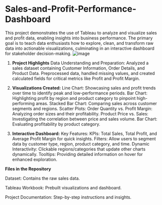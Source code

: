 # Sales-and-Profit-Performance-Dashboard
This project demonstrates the use of Tableau to analyze and visualize sales and profit data, enabling insights into business performance. The primary goal is to teach data enthusiasts how to explore, clean, and transform raw data into actionable visualizations, culminating in an interactive dashboard for stakeholder decision-making.
![image](https://github.com/user-attachments/assets/da51cc9b-a774-4d0d-9916-5f63bed070c1)


1. **Project Highlights**
Data Understanding and Preparation:
Analyzed a sales dataset containing Customer Information, Order Details, and Product Data.
Preprocessed data, handled missing values, and created calculated fields for critical metrics like Profit and Profit Margin.

2. **Visualizations Created:**
Line Chart: Showcasing sales and profit trends over time to identify peak and low-performance periods.
Bar Chart: Highlighting profit by region and product category to pinpoint high-performing areas.
Stacked Bar Chart: Comparing sales across customer segments and regions.
Scatter Plots:  Order Quantity vs. Profit Margin: Analyzing order sizes and their profitability.
                 Product Price vs. Sales: Investigating the correlation between price and sales volume.
Bar Chart: Evaluating profitability by product category.

4. **Interactive Dashboard:**
Key Features:
KPIs: Total Sales, Total Profit, and Average Profit Margin for quick insights.
Filters: Allow users to segment data by customer type, region, product category, and time.
Dynamic Interactivity: Clickable regions/categories that update other charts dynamically.
Tooltips: Providing detailed information on hover for enhanced exploration.

**Files in the Repository**

Dataset: Contains the raw sales data.

Tableau Workbook: Prebuilt visualizations and dashboard.

Project Documentation: Step-by-step instructions and insights.
